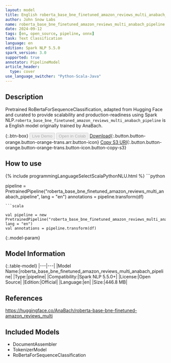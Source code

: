 ```yaml
---
layout: model
title: English roberta_base_bne_finetuned_amazon_reviews_multi_anabach_pipeline pipeline RoBertaForSequenceClassification from AnaBach
author: John Snow Labs
name: roberta_base_bne_finetuned_amazon_reviews_multi_anabach_pipeline
date: 2024-09-12
tags: [en, open_source, pipeline, onnx]
task: Text Classification
language: en
edition: Spark NLP 5.5.0
spark_version: 3.0
supported: true
annotator: PipelineModel
article_header:
  type: cover
use_language_switcher: "Python-Scala-Java"
---
```


## Description

Pretrained RoBertaForSequenceClassification, adapted from Hugging Face and curated to provide scalability and production-readiness using Spark NLP.`roberta_base_bne_finetuned_amazon_reviews_multi_anabach_pipeline` is a English model originally trained by AnaBach.

{:.btn-box}
<button class="button button-orange" disabled>Live Demo</button>
<button class="button button-orange" disabled>Open in Colab</button>
[Download](https://s3.amazonaws.com/auxdata.johnsnowlabs.com/public/models/roberta_base_bne_finetuned_amazon_reviews_multi_anabach_pipeline_en_5.5.0_3.0_1726118239552.zip){:.button.button-orange.button-orange-trans.arr.button-icon}
[Copy S3 URI](s3://auxdata.johnsnowlabs.com/public/models/roberta_base_bne_finetuned_amazon_reviews_multi_anabach_pipeline_en_5.5.0_3.0_1726118239552.zip){:.button.button-orange.button-orange-trans.button-icon.button-copy-s3}

## How to use



<div class="tabs-box" markdown="1">
{% include programmingLanguageSelectScalaPythonNLU.html %}
```python

pipeline = PretrainedPipeline("roberta_base_bne_finetuned_amazon_reviews_multi_anabach_pipeline", lang = "en")
annotations =  pipeline.transform(df)   

```
```scala

val pipeline = new PretrainedPipeline("roberta_base_bne_finetuned_amazon_reviews_multi_anabach_pipeline", lang = "en")
val annotations = pipeline.transform(df)

```
</div>

{:.model-param}
## Model Information

{:.table-model}
|---|---|
|Model Name:|roberta_base_bne_finetuned_amazon_reviews_multi_anabach_pipeline|
|Type:|pipeline|
|Compatibility:|Spark NLP 5.5.0+|
|License:|Open Source|
|Edition:|Official|
|Language:|en|
|Size:|446.8 MB|

## References

https://huggingface.co/AnaBach/roberta-base-bne-finetuned-amazon_reviews_multi

## Included Models

- DocumentAssembler
- TokenizerModel
- RoBertaForSequenceClassification